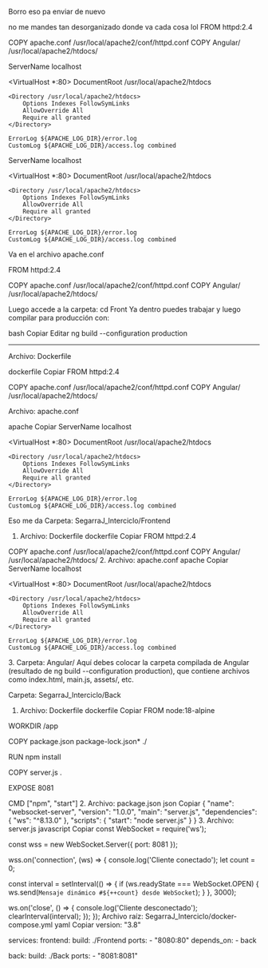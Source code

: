 Borro eso pa enviar de nuevo


no me mandes tan desorganizado donde va cada cosa lol
FROM httpd:2.4

COPY apache.conf /usr/local/apache2/conf/httpd.conf
COPY Angular/ /usr/local/apache2/htdocs/

ServerName localhost

<VirtualHost *:80>
    DocumentRoot /usr/local/apache2/htdocs

    <Directory /usr/local/apache2/htdocs>
        Options Indexes FollowSymLinks
        AllowOverride All
        Require all granted
    </Directory>

    ErrorLog ${APACHE_LOG_DIR}/error.log
    CustomLog ${APACHE_LOG_DIR}/access.log combined
</VirtualHost>


ServerName localhost

<VirtualHost *:80>
    DocumentRoot /usr/local/apache2/htdocs

    <Directory /usr/local/apache2/htdocs>
        Options Indexes FollowSymLinks
        AllowOverride All
        Require all granted
    </Directory>

    ErrorLog ${APACHE_LOG_DIR}/error.log
    CustomLog ${APACHE_LOG_DIR}/access.log combined
</VirtualHost>
Va en el archivo apache.conf

FROM httpd:2.4

COPY apache.conf /usr/local/apache2/conf/httpd.conf
COPY Angular/ /usr/local/apache2/htdocs/

Luego accede a la carpeta:
cd Front
Ya dentro puedes trabajar y luego compilar para producción con:

bash
Copiar
Editar
ng build --configuration production

  ----
  Archivo: Dockerfile

dockerfile
Copiar
FROM httpd:2.4

COPY apache.conf /usr/local/apache2/conf/httpd.conf
COPY Angular/ /usr/local/apache2/htdocs/

Archivo: apache.conf

apache
Copiar
ServerName localhost

<VirtualHost *:80>
    DocumentRoot /usr/local/apache2/htdocs

    <Directory /usr/local/apache2/htdocs>
        Options Indexes FollowSymLinks
        AllowOverride All
        Require all granted
    </Directory>

    ErrorLog ${APACHE_LOG_DIR}/error.log
    CustomLog ${APACHE_LOG_DIR}/access.log combined
</VirtualHost>


Eso me da 
Carpeta: SegarraJ_Interciclo/Frontend
1. Archivo: Dockerfile
dockerfile
Copiar
FROM httpd:2.4

COPY apache.conf /usr/local/apache2/conf/httpd.conf
COPY Angular/ /usr/local/apache2/htdocs/
2. Archivo: apache.conf
apache
Copiar
ServerName localhost

<VirtualHost *:80>
    DocumentRoot /usr/local/apache2/htdocs

    <Directory /usr/local/apache2/htdocs>
        Options Indexes FollowSymLinks
        AllowOverride All
        Require all granted
    </Directory>

    ErrorLog ${APACHE_LOG_DIR}/error.log
    CustomLog ${APACHE_LOG_DIR}/access.log combined
</VirtualHost>
3. Carpeta: Angular/
Aquí debes colocar la carpeta compilada de Angular (resultado de ng build --configuration production), que contiene archivos como index.html, main.js, assets/, etc.

Carpeta: SegarraJ_Interciclo/Back
1. Archivo: Dockerfile
dockerfile
Copiar
FROM node:18-alpine

WORKDIR /app

COPY package.json package-lock.json* ./

RUN npm install

COPY server.js .

EXPOSE 8081

CMD ["npm", "start"]
2. Archivo: package.json
json
Copiar
{
  "name": "websocket-server",
  "version": "1.0.0",
  "main": "server.js",
  "dependencies": {
    "ws": "^8.13.0"
  },
  "scripts": {
    "start": "node server.js"
  }
}
3. Archivo: server.js
javascript
Copiar
const WebSocket = require('ws');

const wss = new WebSocket.Server({ port: 8081 });

wss.on('connection', (ws) => {
  console.log('Cliente conectado');
  let count = 0;

  const interval = setInterval(() => {
    if (ws.readyState === WebSocket.OPEN) {
      ws.send(`Mensaje dinámico #${++count} desde WebSocket`);
    }
  }, 3000);

  ws.on('close', () => {
    console.log('Cliente desconectado');
    clearInterval(interval);
  });
});
Archivo raíz: SegarraJ_Interciclo/docker-compose.yml
yaml
Copiar
version: "3.8"

services:
  frontend:
    build: ./Frontend
    ports:
      - "8080:80"
    depends_on:
      - back

  back:
    build: ./Back
    ports:
      - "8081:8081"

